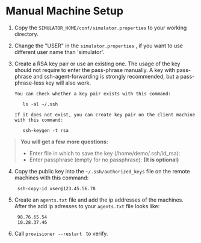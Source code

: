Manual Machine Setup
===========================
1. Copy the ```SIMULATOR_HOME/conf/simulator.properties``` to your working directory.

2. Change the "USER" in the ```simulator.properties``` , if you want to use different user name than 'simulator'.

3. Create a RSA key pair or use an existing one. The usage of the key should not require to enter the pass-phrase manually. A key with pass-phrase and ssh-agent-forwarding is strongly recommended, but a pass-phrase-less key will also work.
   
       You can check whether a key pair exists with this command:
       
          ls -al ~/.ssh
   
       If it does not exist, you can create key pair on the client machine with this command:
   
          ssh-keygen -t rsa
         
 > **You will get a few more questions:**
 >- Enter file in which to save the key (/home/demo/.ssh/id_rsa):
 >- Enter passphrase (empty for no passphrase):  **(It is optional)**
   
4. Copy the public key into the ```~/.ssh/authorized_keys``` file on the remote machines with this command:

        ssh-copy-id user@123.45.56.78
        

5. Create an ```agents.txt``` file and add the ip addresses of the machines. After the add ip adresses to your ```agents.txt``` file looks like:

        98.76.65.54
        10.28.37.46

6. Call ```provisioner --restart ``` to verify.


